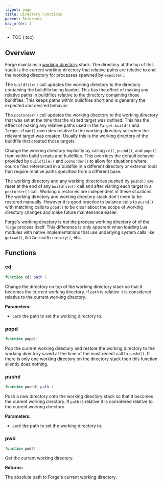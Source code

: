 ```yaml
---
layout: page
title: Directory Functions
parent: Reference
nav_order: 1
---
```


- TOC
{:toc}

## Overview

Forge maintains a [working directory](https://en.wikipedia.org/wiki/Working_directory) stack.  The directory at the top of this stack is the current working directory that relative paths are relative to and the working directory for processes spawned by `execute()`.

The `buildfile()` call updates the working directory to the directory containing the buildfile being loaded.  This has the effect of making any relative paths in buildfiles relative to the directory containing those buildfiles.  This keeps paths within buildfiles short and is generally the expected and desired behavior.

The `postorder()` call updates the working directory to the working directory that was set at the time that the visited target was defined.  This has the effect of making any relative paths used in the `Target.build()` and `Target.clean()` overrides relative to the working directory set when the relevant target was created.  Usually this is the working directory of the buildfile that created those targets.

Change the working directory explicitly by calling `cd()`, `pushd()`, and `popd()` from within build scripts and buildfiles.  This overrides the default behavior provided by `buildfile()` and `postorder()` to allow for situations where source files referenced in a buildfile in a different directory or external tools that require relative paths specified from a different base.

The working directory and any working directories pushed by `pushd()` are reset at the end of any `buildfile()` call and after visiting each target in a `postorder()` call.  Working directories are independent in these situations.  The working directory and working directory stack don't need to be restored manually.  However it is good practice to balance calls to `pushd()` with matching calls to `popd()` to be clear about the scope of working directory changes and make future maintenance easier.

Forge's working directory is *not* the process working directory of of the `forge` process itself.  This difference is only apparent when loading Lua modules with native implementations that use underlying system calls like `getcwd()`, `GetCurrentDirectory()`, etc.

## Functions

### cd 

~~~lua
function cd( path )
~~~

Change the directory on top of the working directory stack so that it becomes the current working directory.  If `path` is relative it is considered relative to the current working directory.

**Parameters:**

- `path` the path to set the working directory to.

### popd

~~~lua
function popd()
~~~

Pop the current working directory and restore the working directory to the working directory saved at the time of the most recent call to `pushd()`.  If there is only one working directory on the directory stack then this function silently does nothing.

### pushd

~~~lua
function pushd( path )
~~~

Push a new directory onto the working directory stack so that it becomes the current working directory.  If `path` is relative it is considered relative to the current working directory.

**Parameters:**

- `path` the path to set the working directory to.

### pwd

~~~lua
function pwd()
~~~

Get the current working directory.

**Returns:**

The absolute path to Forge's current working directory.

